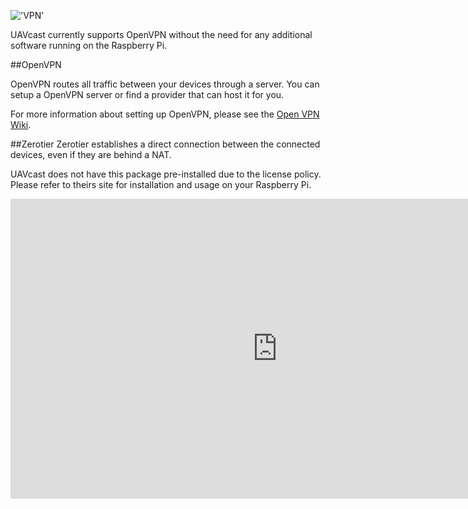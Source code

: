 
!['VPN'](/images/pages/vpn/overview.jpg)

UAVcast currently supports OpenVPN without the need for any additional software running on the Raspberry Pi.

##OpenVPN

OpenVPN routes all traffic between your devices through a server.
You can setup a OpenVPN server or find a provider that can host it for you.

For more information about setting up OpenVPN, please see the [Open VPN Wiki](https://community.openvpn.net/openvpn/wiki).

##Zerotier
Zerotier establishes a direct connection between the connected devices, even if they are behind a NAT.

UAVcast does not have this package pre-installed due to the license policy. Please refer to theirs site for installation and usage on your Raspberry Pi.

<iframe width="854" height="480" src="https://www.youtube.com/embed/p3DZxDkI5M0?rel=0" frameborder="0" allow="accelerometer; autoplay; encrypted-media; gyroscope; picture-in-picture" allowfullscreen></iframe>
